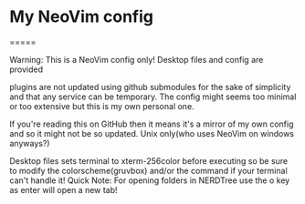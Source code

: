 # My NeoVim config
=====

Warning: This is a NeoVim config only!
Desktop files and config are provided

plugins are not updated using github submodules for the sake of simplicity and
that any service can be temporary. The config might seems too minimal or too 
extensive but this is my own personal one.

If you're reading this on GitHub then it means it's a mirror of my own config
and so it might not be so updated. 
Unix only(who uses NeoVim on windows anyways?)

Desktop files sets terminal to xterm-256color before executing so be sure to
modify the colorscheme(gruvbox) and/or the command if your terminal can't handle
it!
Quick Note: For opening folders in NERDTree use the o key as enter will open a
new tab!
